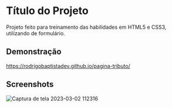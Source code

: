 
# Título do Projeto

Projeto feito para treinamento das habilidades em HTML5 e CSS3, utilizando de formulário.



## Demonstração

https://rodrigobaptistadev.github.io/pagina-tributo/


## Screenshots
![Captura de tela 2023-03-02 112316](https://user-images.githubusercontent.com/100215559/222455827-f8bcb76a-c2ae-4ddd-9a4d-f601e2e14ff3.jpg)
